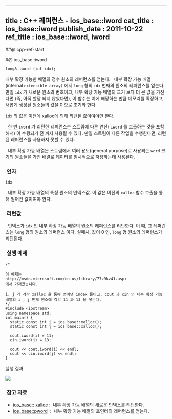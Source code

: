 ----------------
title : C++ 레퍼런스 - ios_base::iword
cat_title :  ios_base::iword
publish_date : 2011-10-22
ref_title : ios_base::iword, iword
--------------



##@ cpp-ref-start

#@ ios_base::iword

```info-format
long& iword (int idx);
```


내부 확장 가능한 배열의 정수 원소의 레퍼런스를 얻는다.
  내부 확장 가능 배열(internal `extensible array)` 에서 `long` 형의 `idx` 번째의 원소의 레퍼런스를 얻는다. 만일 `idx` 가 새로운 원소의 번호이고, 내부 확장 가능 배열의 크기 보다 더 큰 값을 가진다면 (즉, 아직 할당 되지 않았다면), 이 함수는 이에 해당하는 만큼 메모리를 확장하고, 새롭게 생성된 원소들의 값을 0 으로 초기화 한다.

`idx` 의 값은 이전에 [xalloc](http://itguru.tistory.com/162)에 의해 리턴된 값이여야만 한다.

  한 번 `iword` 가 리턴한 레퍼런스는 스트림에 다른 연산( `iword` 를 호출하는 것을 포함해서) 이 수행되기 전 까지 사용될 수 있다. 만일 스트림이 다른 작업을 수행한다면, 리턴된 레퍼런스를 사용하지 못할 수 있다.

  내부 확장 가능 배열은 스트림에서 여러 용도(general purpose)로 사용되는 `word` 크기의 원소들을 가진 배열로 데이터를 임시적으로 저장하는데 사용된다.



###  인자




`idx`

  내부 확장 가능 배열의 특정 원소의 인덱스값. 이 값은 이전의 `xalloc` 함수 호출을 통해 얻어진 값이여야 한다.



###  리턴값




  인덱스가 `idx` 인 내부 확장 가능 배열의 원소의 레퍼런스를 리턴한다. 이 때, 그 레퍼런스는 `long` 형의 원소의 레퍼런스 이다. 실패시, 값이 0 인, `long` 형 원소의 레퍼런스가 리턴된다.



###  실행 예제




```cpp-formatted
/*

이 예제는
http://msdn.microsoft.com/en-us/library/77z9kz41.aspx
에서 가져왔습니다.

i, j 가 각각 xalloc 을 통해 얻어낸 index 들이고, cout 과 cin 의 내부 확장 가능
배열의 i , j 번째 원소에 각각 11 과 13 을 넣는다.
*/
#include <iostream>
using namespace std;
int main() {
  static const int i = ios_base::xalloc();
  static const int j = ios_base::xalloc();

  cout.iword(i) = 11;
  cin.iword(j) = 13;

  cout << cout.iword(i) << endl;
  cout << cin.iword(j) << endl;
}
```


실행 결과


![](http://img1.daumcdn.net/thumb/R1920x0/?fname=http%3A%2F%2Fcfile10.uf.tistory.com%2Fimage%2F1701413C4EA213713E82A5)




###  참고 자료

*  [ios_base::](http://itguru.tistory.com/162) [xalloc](http://itguru.tistory.com/162) :  내부 확장 가능 배열의 새로운 인덱스를 리턴한다.
*  [ios_base::pword](http://itguru.tistory.com/163)  :  내부 확장 가능 배열의 포인터의 레퍼런스를 얻는다.